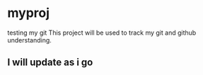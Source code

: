 # myproj
testing my git 
This project will be used to track my git and github understanding.
## I will update as i go
